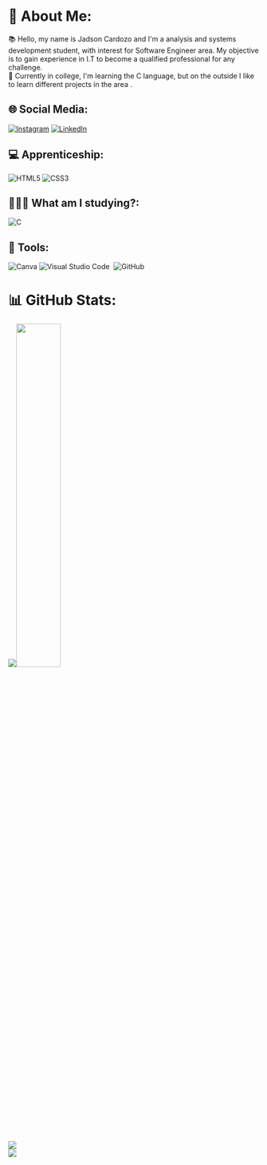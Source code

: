 

# 💫 About Me:
📚 Hello, my name is Jadson Cardozo and I'm a analysis and systems development student, with interest for Software Engineer area. My objective is to gain experience in I.T to become a qualified professional for any challenge.<br>🌱 Currently in college, I'm learning the C language, but on the outside I like to learn different projects in the area .<br> 


## 🌐 Social Media:
[![Instagram](https://img.shields.io/badge/Instagram-%23E4405F.svg?logo=Instagram&logoColor=white)](https://www.instagram.com/jadsoncardozo_/) [![LinkedIn](https://img.shields.io/badge/LinkedIn-%230077B5.svg?logo=linkedin&logoColor=white)](https://www.linkedin.com/in/jadson-cardozo-13162b233/) 


## 💻 Apprenticeship:
![HTML5](https://img.shields.io/badge/html5-%23E34F26.svg?style=for-the-badge&logo=html5&logoColor=white) ![CSS3](https://img.shields.io/badge/css3-%231572B6.svg?style=for-the-badge&logo=css3&logoColor=white) 


## 👨🏽‍💻 What am I studying?:
![C]() 


## 🔧 Tools:
![Canva](https://img.shields.io/badge/Canva-%2300C4CC.svg?style=for-the-badge&logo=Canva&logoColor=white) 
![Visual Studio Code](https://img.shields.io/badge/-Visual%20Studio%20Code-0D1117?style=for-the-badge&logo=visual-studio-code&logoColor=007ACC&labelColor=0D1117)&nbsp;
![GitHub](https://img.shields.io/badge/-GitHub-0D1117?style=for-the-badge&logo=github&logoColor=007ACC&labelColor=0D1117)&nbsp;


# 📊 GitHub Stats:
![](https://github-readme-stats.vercel.app/api?username=JadsonCardozo06&theme=tokyonight&hide_border=false&include_all_commits=true&count_private=true)<img width="42%" src="link"><br/>
![](https://github-readme-streak-stats.herokuapp.com/?user=JadsonCardozo0603&theme=tokyonight&hide_border=false)<br/>
![](https://github-readme-stats.vercel.app/api/top-langs/?username=JadsonCardozo06&theme=tokyonight&hide_border=false&include_all_commits=true&count_private=true&layout=compact)<br>
